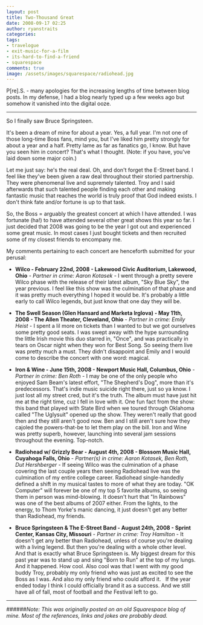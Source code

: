 ```yaml
---
layout: post
title: Two-Thousand Great
date: 2008-09-17 02:25
author: ryanstraits
categories: 
tags:
- travelogue
- exit-music-for-a-film
- its-hard-to-find-a-friend
- squarespace
comments: true
image: /assets/images/squarespace/radiohead.jpg
---
```


P[re].S. - many apologies for the increasing lengths of time between blog posts. In my defense, I had a blog nearly typed up a few weeks ago but somehow it vanished into the digital ooze.

---

So I finally saw Bruce Springsteen.

<!-- break -->

It's been a dream of mine for about a year. Yes, a full year. I'm not one of those long-time Boss fans, mind you, but I've liked him pretty strongly for about a year and a half. Pretty lame as far as fanatics go, I know. But have you seen him in concert? That's what I thought. (Note: if you have, you've laid down some major coin.)

Let me just say: he's the real deal. Oh, and don't forget the E-Street band. I feel like they've been given a raw deal throughout their storied partnership. They were phenomenal live and supremely talented. Troy and I said afterwards that such talented people finding each other and making fantastic music that reaches the world is truly proof that God indeed exists. I don't think fate and/or fortune is up to that task.

So, the Boss = arguably the greatest concert at which I have attended. I was fortunate (ha!) to have attended several other great shows this year so far. I just decided that 2008 was going to be the year I got out and experienced some great music. In most cases I just bought tickets and then recruited some of my closest friends to encompany me.

My comments pertaining to each concert are henceforth submitted for your perusal:

+ **Wilco - February 22nd, 2008 - Lakewood Civic Auditorium, Lakewood, Ohio** - *Partner in crime: Aaron Kotasek* - I went through a pretty severe Wilco phase with the release of their latest album, "Sky Blue Sky", the year previous. I feel like this show was the culmination of that phase and it was pretty much everything I hoped it would be. It's probably a little early to call Wilco legends, but just know that one day they will be.

+ **The Swell Season (Glen Hansard and Marketa Irglova) - May 11th, 2008 - The Allen Theater, Cleveland, Ohio** - *Partner in crime: Emily Heist* - I spent a lil more on tickets than I wanted to but we got ourselves some pretty good seats. I was swept away with the hype surrounding the little Irish movie this duo starred in, "Once", and was practically in tears on Oscar night when they won for Best Song. So seeing them live was pretty much a must. They didn't disappoint and Emily and I would come to describe the concert with one word: magical.

+ **Iron & Wine - June 15th, 2008 - Newport Music Hall, Columbus, Ohio** - *Partner in crime: Ben Roth* - I may be one of the only people who enjoyed Sam Beam's latest effort, "The Shepherd's Dog", more than it's predecessors. That's indie music suicide right there, just so ya know. I just lost all my street cred, but it's the truth. The album must have just hit me at the right time, cuz I fell in love with it. One fun fact from the show: this band that played with State Bird when we toured through Oklahoma called "The Uglysuit" opened up the show. They weren't really that good then and they still aren't good now. Ben and I still aren't sure how they cajoled the powers-that-be to let them play on the bill. Iron and Wine was pretty superb, however, launching into several jam sessions throughout the evening. Top-notch.

+ **Radiohead w/ Grizzly Bear - August 4th, 2008 - Blossom Music Hall, Cuyahoga Falls, Ohio** - *Partner(s) in crime: Aaron Kotasek, Ben Roth, Dut Hershberger* - If seeing Wilco was the culmination of a phase covering the last couple years then seeing Radiohead live was the culmination of my entire college career. Radiohead single-handedly defined a shift in my musical tastes to more of what they are today. "OK Computer" will forever be one of my top 5 favorite albums, so seeing them in person was mind-blowing. It doesn't hurt that "In Rainbows" was one of the best albums of 2007 either. From the lights, to the energy, to Thom Yorke's manic dancing, it just doesn't get any better than Radiohead, my friends.

+ **Bruce Springsteen & The E-Street Band - August 24th, 2008 - Sprint Center, Kansas City, Missouri** - *Partner in crime: Troy Hamilton* - It doesn't get any better than Radiohead, unless of course you're dealing with a living legend. But then you're dealing with a whole other level. And that is exactly what Bruce Springsteen is. My biggest dream for this past year was to stand up and sing "Born to Run" at the top of my lungs. And it happened. How cool. Also cool was that I went with my good buddy Troy, probably my only friend who was just as excited to see the Boss as I was. And also my only friend who could afford it.
 
If the year ended today I think I could officially brand it as a success. And we still have all of fall, most of football and *the* Festival left to go.

---

######*Note: This was originally posted on an old Squarespace blog of mine. Most of the references, links and jokes are probably dead.*
